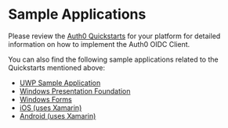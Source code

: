 # Sample Applications

Please review the [Auth0 Quickstarts](https://auth0.com/docs/quickstart/native) for your platform for detailed information on how to implement the Auth0 OIDC Client.

You can also find the following sample applications related to the Quickstarts mentioned above:

* [UWP Sample Application](https://github.com/auth0-community/auth0-uwp-oidc-samples/tree/master/Quickstart/00-Starter-Seed)
* [Windows Presentation Foundation](https://github.com/auth0-community/auth0-WinFormsWPF-oidc-samples/tree/master/Quickstart/00-Starter-Seed/WPF)
* [Windows Forms](https://github.com/auth0-community/auth0-WinFormsWPF-oidc-samples/tree/master/Quickstart/00-Starter-Seed/WinForms)
* [iOS (uses Xamarin)](https://github.com/auth0-community/auth0-xamarin-oidc-samples/tree/master/Quickstart/01-Login/iOS)
* [Android (uses Xamarin)](https://github.com/auth0-community/auth0-xamarin-oidc-samples/tree/master/Quickstart/01-Login/Android)
